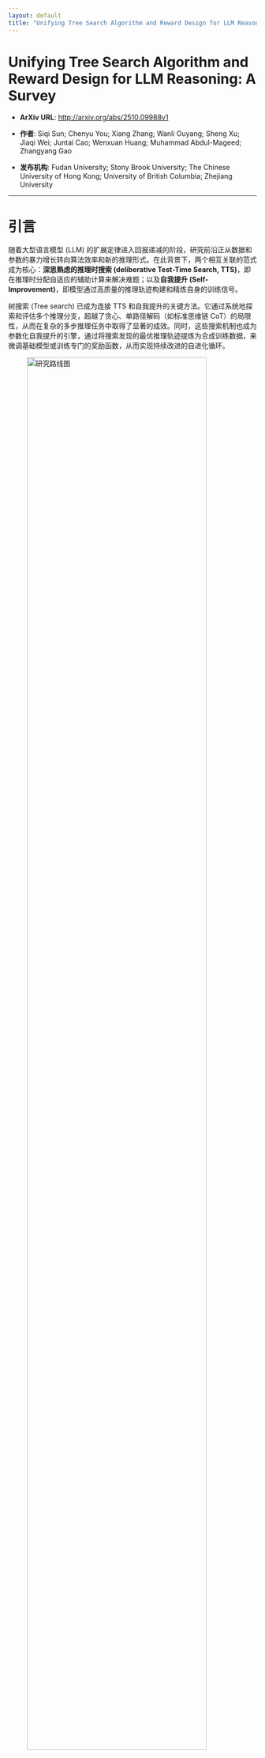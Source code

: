 ```yaml
---
layout: default
title: "Unifying Tree Search Algorithm and Reward Design for LLM Reasoning: A Survey"
---
```


# Unifying Tree Search Algorithm and Reward Design for LLM Reasoning: A Survey

- **ArXiv URL**: http://arxiv.org/abs/2510.09988v1

- **作者**: Siqi Sun; Chenyu You; Xiang Zhang; Wanli Ouyang; Sheng Xu; Jiaqi Wei; Juntai Cao; Wenxuan Huang; Muhammad Abdul-Mageed; Zhangyang Gao

- **发布机构**: Fudan University; Stony Brook University; The Chinese University of Hong Kong; University of British Columbia; Zhejiang University

---

# 引言

随着大型语言模型 (LLM) 的扩展定律进入回报递减的阶段，研究前沿正从数据和参数的暴力增长转向算法效率和新的推理形式。在此背景下，两个相互关联的范式成为核心：**深思熟虑的推理时搜索 (deliberative Test-Time Search, TTS)**，即在推理时分配自适应的辅助计算来解决难题；以及**自我提升 (Self-Improvement)**，即模型通过高质量的推理轨迹构建和精炼自身的训练信号。

树搜索 (Tree search) 已成为连接 TTS 和自我提升的关键方法。它通过系统地探索和评估多个推理分支，超越了贪心、单路径解码（如标准思维链 CoT）的局限性，从而在复杂的多步推理任务中取得了显著的成效。同时，这些搜索机制也成为参数化自我提升的引擎，通过将搜索发现的最优推理轨迹提炼为合成训练数据，来微调基础模型或训练专门的奖励函数，从而实现持续改进的自进化循环。

<img src="/images/2510.09988v1/fig_roadmap.jpg" alt="研究路线图" style="width:85%; max-width:600px; margin:auto; display:block;">

然而，尽管在 TTS 和自我提升方面取得了快速进展，该领域仍然高度碎片化。多样化的搜索范式、不一致的符号表示和评估协议使得系统性比较和累积进步变得困难。特别是，作为指导搜索至关重要的**奖励或价值估计 (reward or value estimation)**，其在瞬态的推理时搜索和持久的参数优化中扮演着根本不同的角色，但这一区别仍未明确。

为解决此问题，本文提出了一个统一的概念和数学框架，旨在阐明核心机制，并为跨 TTS 和自我提升范式比较方法建立严谨的基础。主要贡献包括：
*   **统一框架**：引入一个数学框架，通过**搜索机制 (Search Mechanism)**、**奖励公式 (Reward Formulation)** 和**转移函数 (Transition Function)** 这三个核心组件来解构和比较不同的树搜索算法。本文正式区分了用于 TTS 的瞬态**启发式奖励 (Heuristic Reward)** 和用于自我提升的持久**学习目标奖励 (Learning-Target Reward)**。
*   **新颖的分类体系**：提出了一个新颖的分类体系，沿三个正交轴组织现有算法：**搜索机制**、**奖励/价值估计**方法，以及总体的**应用范式**（测试时增强 vs. 自我提升）。
*   **综合与展望**：综合了两个范式的关键进展，指出了在扩展搜索复杂性和设计有效奖励信号方面的开放挑战，并为构建真正自进化、具备深思熟虑能力的 LLM 勾勒了研究议程。

# 通用AI中的基础搜索范式

解决复杂问题可以被形式化为一个搜索任务：在状态-动作空间中寻找从初始状态到目标状态的最优路径，该空间通常表示为树 $T\_{Q}$。语言模型推理所隐含的状态空间不仅巨大，而且是组合爆炸、高维度且具有语义结构的，使得穷举搜索在计算上不可行。本节回顾了三种基础的树搜索范式——无信息搜索、有信息搜索和蒙特卡洛树搜索——为理解它们在LLM推理中的现代应用奠定概念基础。

## 无信息搜索：盲目探索

传统搜索算法，如广度优先搜索 (Breadth-First Search, BFS)、深度优先搜索 (Depth-First Search, DFS) 和统一成本搜索 (Uniform Cost Search, UCS)，在对目标位置知之甚少的情况下运行。这些算法仅依赖于问题的基本定义（可用动作、成本、目标识别标准）来系统地探索搜索空间。

无信息搜索的主要特点是，它只能通过探索顺序和累积成本来区分不同的解决方案路径。不同的算法提供不同的保证：BFS 找到步骤最短的路径，而 UCS 找到成本最低的路径。

## 有信息搜索：启发式引导的探索

与无信息搜索不同，**有信息搜索 (informed search)** 或**启发式搜索 (heuristic search)** 算法利用关于目标位置的额外知识。这种知识被编码在一个**启发式函数 (heuristic function)** $h(n)$ 中：




{% raw %}$$
h(n) = \text{从节点 } n \text{ 到达目标状态的最廉价路径的估计非负成本}
$${% endraw %}



通过结合启发式函数，有信息搜索算法可以对哪些路径最有希望进行探索做出有根据的决策，从而可能减少寻找解决方案所需的计算资源。启发式函数的质量至关重要。如果一个启发式函数从不“高估”到目标的真实成本，则称其为**可采纳的 (admissible)**。

常见的有信息搜索算法包括贪婪最佳优先搜索 (Greedy Best-First Search)、A\* 搜索、束搜索 (Beam Search) 等。A\* 搜索在使用可采纳的启发式函数时，能保证找到最优解。然而，这些算法的有效性在很大程度上依赖于设计出高质量且与问题相关的启发式函数。

## 蒙特卡洛树搜索：从经验中学习

蒙特卡洛树搜索 (Monte Carlo Tree Search, MCTS) 是一种**在线规划 (online planning)**算法，最初用于计算机围棋领域，并因其在 AlphaGo 中的核心作用而闻名。用于 LLM 推理时搜索的 MCTS 是一种**单玩家 (single-player)** 的形式，它探索不同的动作序列，而不是模拟对抗性玩家。

MCTS 保留了四个核心阶段：选择 (selection)、扩展 (expansion)、模拟 (simulation) 和反向传播 (backpropagation)。在选择阶段，算法使用**上置信界算法 (Upper Confidence Bound, UCB)** 策略遍历树，该策略通过最大化以下公式来平衡探索与利用：




{% raw %}$$
a^* = \arg\max_{a \in A(s)} \left[ Q(s,a) + c\sqrt{\frac{\ln N(s)}{N(s,a)}} \right]
$${% endraw %}



其中，$Q(s,a)$ 是在节点 $s$ 采取动作 $a$ 的预期未来奖励估计，$N(s)$ 是节点 $s$ 的访问次数，$N(s,a)$ 是在节点 $s$ 选择动作 $a$ 的次数，$c$ 是探索常数。

与依赖预定义启发式的 A\* 等算法不同，MCTS 通过经验（模拟/rollout）动态构建其评估函数。这使其特别适合 LLM 推理，因为在 LLM 推理中定义精确的启发式函数非常具有挑战性。

## 探索策略对比

<img src="/images/2510.09988v1/x2.jpg" alt="探索策略对比" style="width:90%; max-width:700px; margin:auto; display:block;">

上图概念性地展示了这三种不同的探索策略：
*   **无信息搜索**（如BFS/DFS）由严格的、拓扑驱动的扩展规则控制。
*   **有信息搜索**（如A*）通过一个启发式函数 $h(\cdot)$ 引入了目标导向性，使其能够专注于有希望的区域。
*   **MCTS** 用一个通过统计采样动态学习的价值函数取代了静态启发式。这种自适应、自我修正的机制使其能够在不需要先验领域知识的情况下，将计算资源集中在最有希望的搜索空间区域。这使其成为导航 LLM 广阔且定义不明确的推理空间的首选搜索范式。

# 通过搜索实现测试时扩展 (Test-Time Scaling)

随着模型参数和训练数据扩展带来的收益递减，一个新前沿已经出现：**测试时扩展 (Test-Time Scaling, TTS)**。该范式研究如何在推理期间优化分配计算资源，以增强模型的有效推理能力。与通过将知识编码到模型权重中来优化全局策略的训练时扩展不同，测试时扩展是为给定的问题实例 $Q$ 执行特定于实例的优化。

## LLM扩展的两种优化：训练时 vs. 测试时

下图阐明了两种不同的模型性能提升方法，每种方法都在其独特的优化空间中由其独特的目标信号定义。

<img src="/images/2510.09988v1/x1.jpg" alt="统一框架" style="width:85%; max-width:600px; margin:auto; display:block;">

#### 训练时扩展：潜在参数空间中的优化

训练的目标是学习一组参数 $\theta^\*$，以最小化在数据分布 $\mathcal{D}$ 上的期望损失函数 $\mathcal{L}$：




{% raw %}$$
\theta^* = \arg\min_{\theta \in \Theta} \mathbb{E}_{(i,o) \sim \mathcal{D}}[\mathcal{L}(f_{\theta}(i), o)],
$${% endraw %}



其中 $\Theta$ 是高维的**参数空间 (parameter space)**。此范式中的**优化信号 (optimization signal)** 是损失函数关于参数的梯度 $\nabla\_{\theta}\mathcal{L}$。最终产物是一个静态的训练好的模型 $\pi$。

#### 测试时扩展：任务定义的目标空间中的优化

给定一个固定的预训练模型 $\pi$，测试时扩展旨在为特定问题实例 $Q$ 找到一个最优的推理轨迹 $p^\*$。这是一个在离散、结构化的**解空间 (solution space)** $\mathcal{P}(Q)$ 中进行的搜索。此处的**优化信号**是一个评估轨迹质量的标量**奖励 (reward)** 或**价值 (value)**。推理时的优化问题是：




{% raw %}$$
p^* = \arg\max_{p \in \mathcal{A}(\pi, Q, \mathcal{C}_{\text{infer}})} V(p),
$${% endraw %}



其中 $\mathcal{A}$ 是受推理计算预算 $\mathcal{C}\_{\text{infer}}$ 约束的搜索算法，$V(p)$ 是评估最终轨迹的函数。像树搜索这样的可扩展推理技术，使用中间奖励 $r\_s$ 或部分轨迹价值 $v\_i$ 来动态分配计算资源。

## 在目标空间中实施搜索

从潜在空间中的梯度到目标空间中的奖励，这一概念转变为优化算法带来了根本性的变化。测试时扩展通过能够导航复杂、不可微解空间的搜索过程来实现。

#### 树搜索作为可扩展的推理优化器

树搜索方法，特别是 MCTS，为此类优化提供了一个有原则的框架。它们构建一个搜索树 $T\_Q$，其中每个节点代表一个部分推理轨迹。在 LLM 搜索中，动作选择通常采用 AlphaGo 推广的 PUCT 风格规则，该规则结合了策略网络的先验知识。




{% raw %}$$
a^* = \underset{a \in \mathcal{A}(s_i)}{\arg\max} \left( q_j + U(C_i, C_j) \right),
$${% endraw %}



其中，$U(C\_i, C\_j)$ 是不确定性奖励项，其公式为：




{% raw %}$$
U(C_i, C_j) = c_{\text{exp}} \cdot \pi(a \mid p_i, Q) \cdot \frac{\sqrt{n_i}}{1+n_j}.
$${% endraw %}



这里，$n\_i$ 和 $n\_j$ 分别是父节点和子节点的访问次数，$\pi(a \mid p\_i, Q)$ 是模型给出的先验概率。这种综合方法使得算法能够随着分配的推理计算预算有效扩展推理性能。

## 分解目标空间：提示空间与答案空间

测试时搜索运行其上的任务定义目标空间，可以被有效地分解为两个相关的层级：**提示空间 (Prompt Space)** 和**答案空间 (Answer Space)**。

#### 提示空间 ($\mathcal{P}$): 搜索算法

提示空间 $\mathcal{P}$ 包含了 LLM 为解决问题可以采用的所有可能的推理结构或“步骤模板”。选择一个模板 $p \in \mathcal{P}$ 本质上等同于选择一个“算法”。这个选择至关重要，因为它定义了模型通过自回归生成所模拟的计算图。选择一个次优的模板可能会使搜索变得低效甚至不可行。

#### 答案空间 ($\mathcal{S}$): 搜索解

对于任意给定的提示模板 $p$，都存在一个相应的答案空间 $\mathcal{S}\_p$，它包含遵循该模板结构可以生成的所有可能的推理轨迹。一个有效的模板 $p^\*$ 会极大地剪枝答案空间，简化通往正确解的路径。当代许多测试时计算方法主要在这一层级操作，它们通常固定一个启发式定义的提示模板（例如，“一步一步思考”），然后在此模板产生的答案空间 $\mathcal{S}\_p$ 中进行探索。

#### 测试时搜索的统一视图

一个全面的测试时搜索框架必须考虑在这两个空间上的联合优化。最终目标是发现一个解轨迹 $s^\*$，它能最大化价值函数 $V(\cdot)$：




{% raw %}$$
s^* = \arg\max_{p \in \mathcal{P}, s \in \mathcal{S}_p} V(s)
$${% endraw %}



这揭示了当前研究的一个关键空白：虽然大量工作投入到在给定答案空间 $\mathcal{S}\_p$ 内优化搜索算法，但对提示空间 $\mathcal{P}$ 的系统性探索仍然是一个巨大的开放挑战。

# 奖励：强化学习与搜索的统一信号

在高级AI系统中，奖励信号是指导行为的基本要素。然而，根据其目标的时间范围，它的作用可以分为两个不同但互补的功能：塑造持久的、长期的**策略 (policy)**（通过强化学习）或指导短暂的、短期的**规划 (planning)**（通过搜索）。

<img src="/images/2510.09988v1/x3.jpg" alt="奖励的两种作用" style="width:90%; max-width:700px; margin:auto; display:block;">

## 通过策略塑造进行强化学习：为泛化而内化奖励

当奖励信号与学习算法（如强化学习 RL）结合时，其目的是被**内化 (internalized)**。奖励的反馈直接修改模型权重，从而在其行为上产生持久的变化。这个过程类似于技能习得，经验被提炼成一个稳健、通用的策略。在现代的从人类反馈中进行强化学习 (RLHF) 中，这通常通过优化策略参数 $\theta$ 以最大化一个目标函数来实现，该目标函数平衡了累积奖励和对基础策略先验的遵守。

优化目标可以表示为：




{% raw %}$$
\theta^* = \arg\max_{\theta} \mathbb{E}_{\tau \sim \pi_{\theta}} \left[ G(\tau) \right] - \lambda \int_{s \in \tau} D_{KL} \left( \pi_{\theta}(\cdot \mid s) \ \mid  \pi_{\mathcal{P}}(\cdot \mid s) \right) ds
$${% endraw %}



其中 $D\_{KL}$ 是 KL 散度。因为这种学习是永久性的，奖励函数被设计用于灌输**通用原则 (general principles)**，例如逻辑一致性、真实性或鼓励循序渐进的推理。奖励在这里扮演着长期教师的角色。

## 通过深思熟虑的规划进行搜索：为具体性而外化奖励

相反，在测试时搜索期间，奖励信号充当一个**外部化的启发式 (externalized heuristic)**。它指导一个深思熟虑的过程（如 MCTS）来为单个、即时的任务导航解空间。奖励评估候选的动作序列（规划），使系统能够为手头的特定问题确定一个高质量的解决方案。

对于给定的任务和特定的外部奖励函数 $R\_{\text{ext}}$，目标是找到一个最优规划 $p^\*$，以最大化外部信号与由冻结模型提供的内部、路径依赖的启发式 $\mathcal{H}\_{\theta}$ 的组合：




{% raw %}$$
p^* = \arg\max_{p \in \mathcal{P}_{\text{plan}}} \left[ \sum_{t=0}^{T-1} \gamma^t R_{\text{ext}}(s_t, a_t) + \mathcal{H}_{\theta}(s_T, p) \right]
$${% endraw %}



这里的启发式 $\mathcal{H}\_{\theta}$ 是最终状态 $s\_T$ 和所走路径 $p$ 的一个复杂函数。从“规划即推理” (planning as inference) 的角度看，这可以被视为：




{% raw %}$$
\mathcal{H}_{\theta}(s_T, p) = V_{\theta}(s_T) - \beta \cdot \log \left( \int_{\tilde{p} \in \mathcal{N}(p)} e^{-\mathcal{E}(\tilde{p})/\tau_c} d\tilde{p} \right)
$${% endraw %}



其中 $V\_{\theta}(s\_T)$ 是模型的内在价值估计，第二项则作为基于路径邻域“自由能”的复杂度惩罚。奖励在这里充当一个临时的、任务特定的向导。
